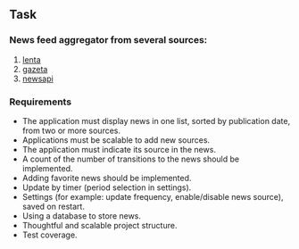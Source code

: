 ## Task
### News feed aggregator from several sources: 
1. [lenta](http://lenta.ru/rss)
2. [gazeta](http://www.gazeta.ru/export/rss/lenta.xml)
3. [newsapi](https://newsapi.org/)

### Requirements
- The application must display news in one list, sorted by publication date, from two or more sources.
- Applications must be scalable to add new sources.
- The application must indicate its source in the news.
- A count of the number of transitions to the news should be implemented.
- Adding favorite news should be implemented.
- Update by timer (period selection in settings).
- Settings (for example: update frequency, enable/disable news source), saved on restart.
- Using a database to store news.
- Thoughtful and scalable project structure.
- Test coverage.